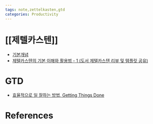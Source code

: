 ```yaml
---
tags: note,zettelkasten,gtd
categories: Productivity
---
```


# [[제텔카스텐]]

- [기본개념](https://www.zklab.kr/e920df27-afd8-498a-b5b6-6ca6cf503e01)
- [제텔카스텐의 기본 이해와 활용법 - 1 (도서 제텔카스텐 리뷰 및 템플릿 공유)](https://www.zklab.kr/6b153af4-7d96-4498-9fd4-5e333dc90cf7)

# GTD

- [효율적으로 일 잘하는 방법, Getting Things Done](https://m.blog.naver.com/hasajon/220648576335)

# References
